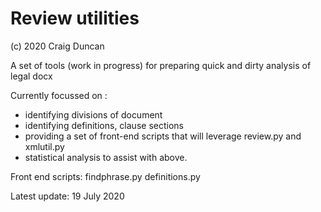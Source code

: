 # Review utilities

(c) 2020 Craig Duncan

A set of tools (work in progress) for preparing quick and dirty analysis of legal docx

Currently focussed on :

 - identifying divisions of document
 - identifying definitions, clause sections
 - providing a set of front-end scripts that will leverage review.py and xmlutil.py
 - statistical analysis to assist with above.

Front end scripts:
findphrase.py
definitions.py

Latest update: 19 July 2020